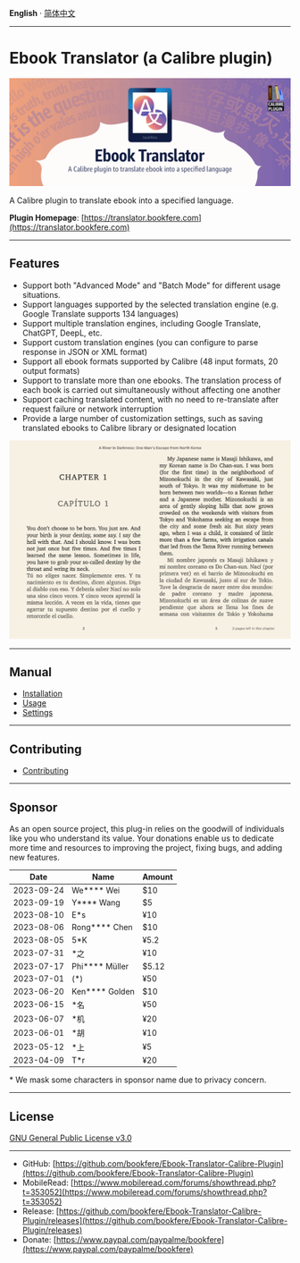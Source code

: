 __English__ · [简体中文](README.zh-CN.md)

---

# Ebook Translator (a Calibre plugin)

![Ebook Translator Calibre Plugin](images/logo.png)

A Calibre plugin to translate ebook into a specified language.

__Plugin Homepage__: [https://translator.bookfere.com](https://translator.bookfere.com)

---

## Features

* Support both "Advanced Mode" and "Batch Mode" for different usage situations.
* Support languages supported by the selected translation engine (e.g. Google Translate supports 134 languages)
* Support multiple translation engines, including Google Translate, ChatGPT, DeepL, etc.
* Support custom translation engines (you can configure to parse response in JSON or XML format)
* Support all ebook formats supported by Calibre (48 input formats, 20 output formats)
* Support to translate more than one ebooks. The translation process of each book is carried out simultaneously without affecting one another
* Support caching translated content, with no need to re-translate after request failure or network interruption
* Provide a large number of customization settings, such as saving translated ebooks to Calibre library or designated location

![Translation illustration](images/sample-en.png)

---

## Manual

* [Installation](https://github.com/bookfere/Ebook-Translator-Calibre-Plugin/wiki/English#installation)
* [Usage](https://github.com/bookfere/Ebook-Translator-Calibre-Plugin/wiki/English#usage)
* [Settings](https://github.com/bookfere/Ebook-Translator-Calibre-Plugin/wiki/English#settings)

---

## Contributing

* [Contributing](CONTRIBUTING.md)

---

## Sponsor

As an open source project, this plug-in relies on the goodwill of individuals like you who understand its value. Your donations enable us to dedicate more time and resources to improving the project, fixing bugs, and adding new features.

|Date| Name|Amount|
|---|---|---|
|2023-09-24|We**** Wei|$10|
|2023-09-19|Y**** Wang|$5|
|2023-08-10|E*s|¥10|
|2023-08-06|Rong**** Chen|$10|
|2023-08-05|5*K|¥5.2|
|2023-07-31|*之|¥10|
|2023-07-17|Phi**** Müller|$5.12|
|2023-07-01|(*)|¥50|
|2023-06-20|Ken**** Golden|$10|
|2023-06-15|*名|¥50|
|2023-06-07|*机|¥20|
|2023-06-01|*胡|¥10|
|2023-05-12|*上|¥5|
|2023-04-09|T*r|¥20|

\* We mask some characters in sponsor name due to privacy concern.

---

## License

[GNU General Public License v3.0](LICENSE)

---

* GitHub: [https://github.com/bookfere/Ebook-Translator-Calibre-Plugin](https://github.com/bookfere/Ebook-Translator-Calibre-Plugin)
* MobileRead: [https://www.mobileread.com/forums/showthread.php?t=353052](https://www.mobileread.com/forums/showthread.php?t=353052)
* Release: [https://github.com/bookfere/Ebook-Translator-Calibre-Plugin/releases](https://github.com/bookfere/Ebook-Translator-Calibre-Plugin/releases)
* Donate: [https://www.paypal.com/paypalme/bookfere](https://www.paypal.com/paypalme/bookfere)
